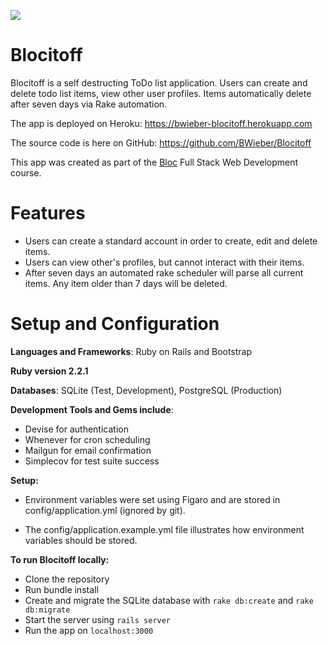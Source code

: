 ![](https://travis-ci.org/BWieber/Blocitoff.svg?branch=master)

# Blocitoff

Blocitoff is a self destructing ToDo list application. Users can create and delete todo list items, view other user profiles. Items automatically delete after seven days via Rake automation.

The app is deployed on Heroku: https://bwieber-blocitoff.herokuapp.com

The source code is here on GitHub: https://github.com/BWieber/Blocitoff

This app was created as part of the [Bloc](www.bloc.io) Full Stack Web Development course.

# Features

+ Users can create a standard account in order to create, edit and delete items.
+ Users can view other's profiles, but cannot interact with their items.
+ After seven days an automated rake scheduler will parse all current items. Any item older than 7 days will be deleted.

# Setup and Configuration

**Languages and Frameworks**: Ruby on Rails and Bootstrap

**Ruby version 2.2.1**

**Databases**: SQLite (Test, Development), PostgreSQL (Production)

**Development Tools and Gems include**:

+ Devise for authentication
+ Whenever for cron scheduling
+ Mailgun for email confirmation
+ Simplecov for test suite success

**Setup:**

+ Environment variables were set using Figaro and are stored in config/application.yml (ignored by git).

+ The config/application.example.yml file illustrates how environment variables should be stored.

**To run Blocitoff locally:**

+ Clone the repository
+ Run bundle install
+ Create and migrate the SQLite database with `rake db:create` and `rake db:migrate`
+ Start the server using `rails server`
+ Run the app on `localhost:3000`
